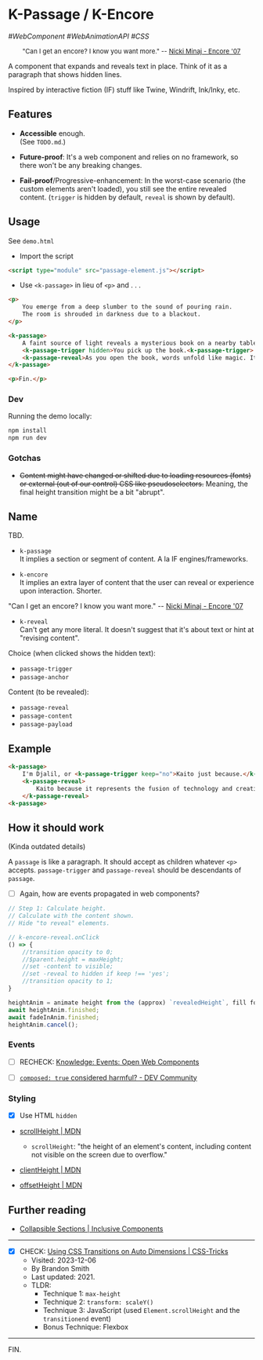 # K-Passage / K-Encore
_#WebComponent #WebAnimationAPI #CSS_

<aside style="text-align: center; font-size: small;">

"Can I get an encore? I know you want more." -- [Nicki Minaj - Encore '07][encore-lyrics]

</aside>

A component that expands and reveals text in place.
Think of it as a paragraph that shows hidden lines.

Inspired by interactive fiction (IF) stuff like Twine, Windrift, Ink/Inky, etc.


## Features

- **Accessible** enough. \
(See `TODO.md`.)

- **Future-proof**: It's a web component and relies on no framework, so there won't be any breaking changes.

- **Fail-proof**/Progressive-enhancement: In the worst-case scenario (the custom elements aren't loaded), you still see the entire revealed content.
(`trigger` is hidden by default, `reveal` is shown by default).


## Usage

See `demo.html`

- Import the script
```html
<script type="module" src="passage-element.js"></script>
```

- Use `<k-passage>` in lieu of `<p>`
and . . .
```html
<p>
    You emerge from a deep slumber to the sound of pouring rain.
    The room is shrouded in darkness due to a blackout.
</p>

<k-passage>
    A faint source of light reveals a mysterious book on a nearby table.
    <k-passage-trigger hidden>You pick up the book.<k-passage-trigger>
    <k-passage-reveal>As you open the book, words unfold like magic. It fills you with determination.<k-passage-reveal>
</k-passage>

<p>Fin.</p>
```

### Dev

Running the demo locally:
```sh
npm install
npm run dev
```

### Gotchas

- ~~Content might have changed or shifted due to loading resources (fonts) or external (out of our control) CSS like pseudoselectors.~~
Meaning, the final height transition might be a bit "abrupt".


## Name

TBD.

- `k-passage` \
It implies a section or segment of content.
A la IF engines/frameworks.

- `k-encore` \
It implies an extra layer of content that the user can reveal or experience upon interaction.
Shorter.

"Can I get an encore? I know you want more." -- [Nicki Minaj - Encore '07][encore-lyrics]


- `k-reveal` \
Can't get any more literal.
It doesn't suggest that it's about text or hint at "revising content".

Choice (when clicked shows the hidden text):
- `passage-trigger`
- `passage-anchor`

Content (to be revealed):
- `passage-reveal`
- `passage-content`
- `passage-payload`


## Example

```html
<k-passage>
    I'm Djalil, or <k-passage-trigger keep="no">Kaito just because.</k-passage-trigger>
    <k-passage-reveal>
        Kaito because it represents the fusion of technology and creativity/entertainment.
    </k-passage-reveal>
<k-passage>
```


## How it should work

(Kinda outdated details)

A `passage` is like a `p`aragraph.
It should accept as children whatever `<p>` accepts.
`passage-trigger` and `passage-reveal` should be descendants of `passage`.
- [ ] Again, how are events propagated in web components?

```js
// Step 1: Calculate height.
// Calculate with the content shown.
// Hide "to reveal" elements.

// k-encore-reveal.onClick
() => {
    //transition opacity to 0;
    //$parent.height = maxHeight;
    //set -content to visible;
    //set -reveal to hidden if keep !== 'yes';
    //transition opacity to 1;
}
```

```js
heightAnim = animate height from the (approx) `revealedHeight`, fill forwards, duration 300ms.
await heightAnim.finished;
await fadeInAnim.finished;
heightAnim.cancel();
```


### Events

- [ ] RECHECK: [Knowledge: Events: Open Web Components](https://open-wc.org/guides/knowledge/events/)

- [ ] [`composed: true` considered harmful? - DEV Community](https://dev.to/open-wc/composed-true-considered-harmful-5g59)

### Styling

- [x] Use HTML `hidden`

- [scrollHeight | MDN](https://developer.mozilla.org/en-US/docs/Web/API/Element/scrollHeight)
    * `scrollHeight`: "the height of an element's content, including content not visible on the screen due to overflow."

- [clientHeight | MDN](https://developer.mozilla.org/en-US/docs/Web/API/Element/clientHeight)

- [offsetHeight | MDN](https://developer.mozilla.org/en-US/docs/Web/API/HTMLElement/offsetHeight)


## Further reading

- [Collapsible Sections | Inclusive Components](https://inclusive-components.design/collapsible-sections/)

---

- [x] CHECK: [Using CSS Transitions on Auto Dimensions | CSS-Tricks](https://css-tricks.com/using-css-transitions-auto-dimensions/)
    * Visited: 2023-12-06
    * By Brandon Smith 
    * Last updated: 2021.
    * TLDR:
        + Technique 1: `max-height`
        + Technique 2: `transform: scaleY()`
        + Technique 3: JavaScript (used `Element.scrollHeight` and the `transitionend` event)
        + Bonus Technique: Flexbox

[encore-lyrics]: https://genius.com/Nicki-minaj-encore-07-lyrics "Nicki Minaj – Encore '07 Lyrics | Genius Lyrics"

---

FIN.
